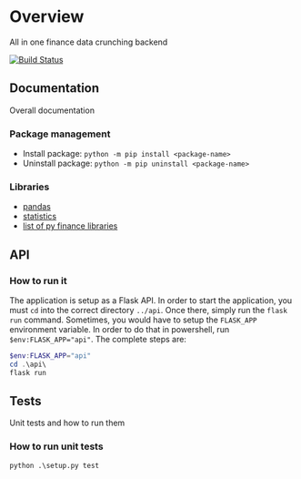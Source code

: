 # Overview

All in one finance data crunching backend

[![Build Status](https://gkamacharov.visualstudio.com/gkama-cicd/_apis/build/status/kamacharovs.aiof-metadata?branchName=master)](https://gkamacharov.visualstudio.com/gkama-cicd/_build/latest?definitionId=19&branchName=master)

## Documentation

Overall documentation

### Package management

- Install package: `python -m pip install <package-name>`
- Uninstall package: `python -m pip uninstall <package-name>`

### Libraries

- [pandas](https://pandas.pydata.org/docs/reference/index.html)
- [statistics](https://docs.python.org/3/library/statistics.html)
- [list of py finance libraries](https://github.com/wilsonfreitas/awesome-quant#python)

## API

### How to run it

The application is setup as a Flask API. In order to start the application, you must `cd` into the correct directory `../api`. Once there, simply run the `flask run` command. Sometimes, you would have to setup the `FLASK_APP` environment variable. In order to do that in powershell, run `$env:FLASK_APP="api"`. The complete steps are:

```powershell
$env:FLASK_APP="api"
cd .\api\
flask run
```

## Tests

Unit tests and how to run them

### How to run unit tests

`python .\setup.py test`
